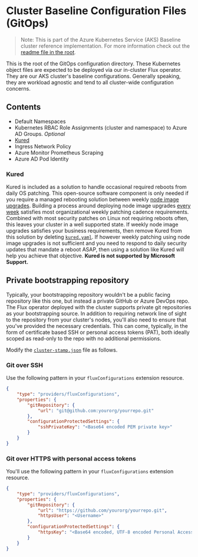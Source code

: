 # Cluster Baseline Configuration Files (GitOps)

> Note: This is part of the Azure Kubernetes Service (AKS) Baseline cluster reference implementation. For more information check out the [readme file in the root](../README.md).

This is the root of the GitOps configuration directory. These Kubernetes object files are expected to be deployed via our in-cluster Flux operator. They are our AKS cluster's baseline configurations. Generally speaking, they are workload agnostic and tend to all cluster-wide configuration concerns.

## Contents

* Default Namespaces
* Kubernetes RBAC Role Assignments (cluster and namespace) to Azure AD Groups. _Optional_
* [Kured](#kured)
* Ingress Network Policy
* Azure Monitor Prometheus Scraping
* Azure AD Pod Identity

### Kured

Kured is included as a solution to handle occasional required reboots from daily OS patching. This open-source software component is only needed if you require a managed rebooting solution between weekly [node image upgrades](https://docs.microsoft.com/azure/aks/node-image-upgrade). Building a process around deploying node image upgrades [every week](https://github.com/Azure/AKS/releases) satisfies most organizational weekly patching cadence requirements. Combined with most security patches on Linux not requiring reboots often, this leaves your cluster in a well supported state. If weekly node image upgrades satisfies your business requirements, then remove Kured from this solution by deleting [`kured.yaml`](./cluster-baseline-settings/kured.yaml). If however weekly patching using node image upgrades is not sufficient and you need to respond to daily security updates that mandate a reboot ASAP, then using a solution like Kured will help you achieve that objective. **Kured is not supported by Microsoft Support.**

## Private bootstrapping repository

Typically, your bootstrapping repository wouldn't be a public facing repository like this one, but instead a private GitHub or Azure DevOps repo. The Flux operator deployed with the cluster supports private git repositories as your bootstrapping source. In addition to requiring network line of sight to the repository from your cluster's nodes, you'll also need to ensure that you've provided the necessary credentials. This can come, typically, in the form of certificate based SSH or personal access tokens (PAT), both ideally scoped as read-only to the repo with no additional permissions.

Modify the [`cluster-stamp.json`](/cluster-stamp.json) file as follows.

### Git over SSH

Use the following pattern in your `fluxConfigurations` extension resource.

```json
{
    "type": "providers/fluxConfigurations",
    "properties": {
        "gitRepository": {
            "url": "git@github.com:yourorg/yourrepo.git"
        },
        "configurationProtectedSettings": {
            "sshPrivateKey": "<Base64 encoded PEM private key>"
        }
    }
}
```

### Git over HTTPS with personal access tokens

You'll use the following pattern in your `fluxConfigurations` extension resource.

```json
{
    "type": "providers/fluxConfigurations",
    "properties": {
        "gitRepository": {
            "url": "https://github.com/yourorg/yourrepo.git",
            "httpsUser": "<Username>"
        },
        "configurationProtectedSettings": {
            "httpsKey": "<Base64 encoded, UTF-8 encoded Personal Access Token>"
        }
    }
}
```
